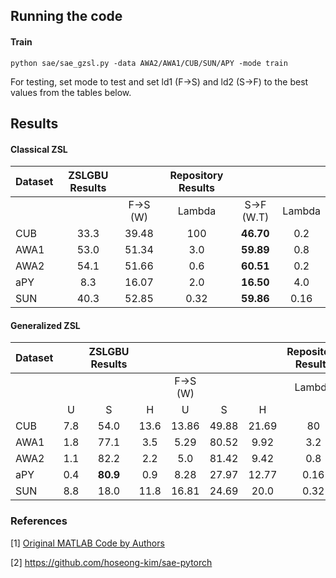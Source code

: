 ## Running the code

#### Train

```
python sae/sae_gzsl.py -data AWA2/AWA1/CUB/SUN/APY -mode train
```
For testing, set mode to test and set ld1 (F->S) and ld2 (S->F) to the best values from the tables below.

## Results

#### Classical ZSL

| Dataset | ZSLGBU Results || Repository Results                    |||
|---------|:--------------:|:--------:|:------:|:----------:|:-------:|
|         |                | F->S (W) | Lambda | S->F (W.T) | Lambda  |
| CUB     | 33.3           | 39.48    | 100    | **46.70**  | 0.2     |
| AWA1    | 53.0           | 51.34    | 3.0    | **59.89**  | 0.8     |
| AWA2    | 54.1           | 51.66    | 0.6    | **60.51**  | 0.2     |
| aPY     | 8.3            | 16.07    | 2.0    | **16.50**  | 4.0     |
| SUN     | 40.3           | 52.85    | 0.32   | **59.86**  | 0.16    |

#### Generalized ZSL

|Dataset ||ZSLGBU Results       |||||Repository Results      |||||
|--------|:-----:|:-----:|:-----:|:-:|:-:|:-:|:-:|:-:|:-:|:-:|:-:|
|        |       |       |       | F->S (W) ||| Lambda | S->F (W.T) ||| Lambda  |
|        | U     | S     | H     | U | S | H  |        | U | S | H    |         |
| CUB    | 7.8 | 54.0 | 13.6 | 13.86 | 49.88 | 21.69 | 80 | **15.72** | **57.02** | **24.64** | 0.2 |
| AWA1   | 1.8 | 77.1 | 3.5 | 5.29 | 80.52 | 9.92 | 3.2 | **14.72** | **82.93** | **25.0** | 0.8 |
| AWA2   | 1.1 | 82.2 | 2.2 | 5.0 | 81.42 | 9.42 | 0.8 | **12.86** | **87.20** | **22.41** | 0.2 |
| aPY    | 0.4 | **80.9** | 0.9 | 8.28 | 27.97 | 12.77 | 0.16 | **9.48** | 56.62 | **16.24** | 2.56 |
| SUN    | 8.8 | 18.0 | 11.8 | 16.81 | 24.69 | 20.0 | 0.32 | **19.03** | **31.20** | **23.64** | 0.08 |

### References

[1] [Original MATLAB Code by Authors](https://github.com/Elyorcv/SAE)

[2] https://github.com/hoseong-kim/sae-pytorch